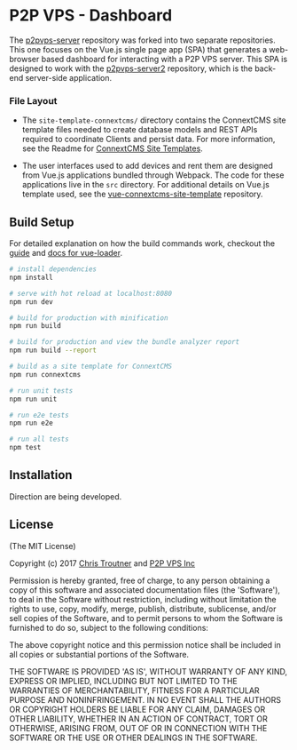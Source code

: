 # P2P VPS - Dashboard
The
[p2pvps-server](https://github.com/P2PVPS/p2pvps-server)
repository was forked into two separate repositories.
This one focuses on the Vue.js single page app (SPA) that generates a web-browser
based dashboard for interacting with a P2P VPS server.
This SPA is designed to work with the
[p2pvps-server2](https://github.com/P2PVPS/p2pvps-server2) repository, which is
the back-end server-side application.

### File Layout
* The `site-template-connextcms/` directory contains the ConnextCMS site template
files needed to create database models and REST APIs required
to coordinate Clients and persist data. For more information, see the
Readme for [ConnextCMS Site Templates](https://github.com/skagitpublishing/site-template-connextcms).

* The user interfaces used to add devices and rent them are designed from
Vue.js applications bundled through Webpack. The code for these applications
live in the `src` directory. For additional details on Vue.js template used, see the [vue-connextcms-site-template](https://github.com/skagitpublishing/vue-connextcms-site-template)
repository.

## Build Setup
For detailed explanation on how the build commands work, checkout the [guide](http://vuejs-templates.github.io/webpack/) and [docs for vue-loader](http://vuejs.github.io/vue-loader).

``` bash
# install dependencies
npm install

# serve with hot reload at localhost:8080
npm run dev

# build for production with minification
npm run build

# build for production and view the bundle analyzer report
npm run build --report

# build as a site template for ConnextCMS
npm run connextcms

# run unit tests
npm run unit

# run e2e tests
npm run e2e

# run all tests
npm test
```

## Installation
Direction are being developed.


## License
(The MIT License)

Copyright (c) 2017 [Chris Troutner](http://christroutner.com) and [P2P VPS Inc](http://p2pvps.org)

Permission is hereby granted, free of charge, to any person obtaining a copy of this software and associated documentation files (the 'Software'), to deal in the Software without restriction, including without limitation the rights to use, copy, modify, merge, publish, distribute, sublicense, and/or sell copies of the Software, and to permit persons to whom the Software is furnished to do so, subject to the following conditions:

The above copyright notice and this permission notice shall be included in all copies or substantial portions of the Software.

THE SOFTWARE IS PROVIDED 'AS IS', WITHOUT WARRANTY OF ANY KIND, EXPRESS OR IMPLIED, INCLUDING BUT NOT LIMITED TO THE WARRANTIES OF MERCHANTABILITY, FITNESS FOR A PARTICULAR PURPOSE AND NONINFRINGEMENT. IN NO EVENT SHALL THE AUTHORS OR COPYRIGHT HOLDERS BE LIABLE FOR ANY CLAIM, DAMAGES OR OTHER LIABILITY, WHETHER IN AN ACTION OF CONTRACT, TORT OR OTHERWISE, ARISING FROM, OUT OF OR IN CONNECTION WITH THE SOFTWARE OR THE USE OR OTHER DEALINGS IN THE SOFTWARE.
